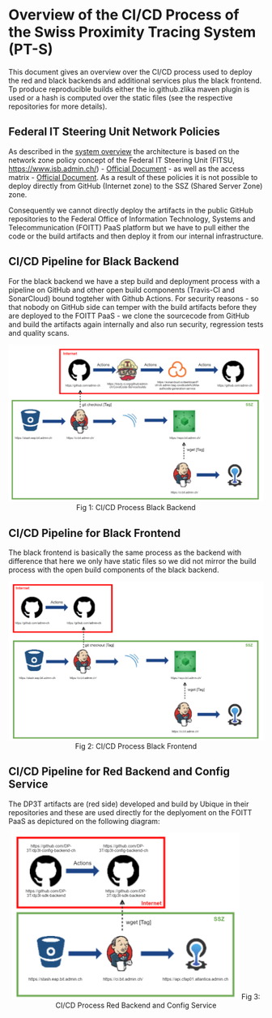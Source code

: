 Overview of the CI/CD Process of the Swiss Proximity Tracing System (PT-S)
==========================================================================
This document gives an overview over the CI/CD process used to deploy the red and black backends and additional services plus the black frontend. Tp produce reproducible builds either the io.github.zlika maven plugin is used or a hash is computed over the static files (see the respective repositories for more details).


Federal IT Steering Unit Network Policies
-----------------------------------------
As described in the [system overview](overview.md) the architecture is based on the network zone policy concept of the Federal IT Steering Unit (FITSU, https://www.isb.admin.ch/) - [Official Document](https://www.isb.admin.ch/dam/isb/de/dokumente/ikt-vorgaben/sicherheit/si003/Si003-Netzwerksicherheit_in_der_Bundesverwaltung_V2-0-d.pdf.download.pdf/Si003-Netzwerksicherheit_in_der_Bundesverwaltung_V2-0-d.pdf) - as well as the access matrix - [Official Document](https://www.isb.admin.ch/isb/de/home/ikt-vorgaben/sicherheit/si002-ikt-grundschutz_in_der_bundesverwaltung.html). As a result of these policies it is not possible to deploy directly from GitHub (Internet zone) to the SSZ (Shared Server Zone) zone.

Consequently we cannot directly deploy the artifacts in the public GitHub repositories to the Federal Office of Information Technology, Systems and Telecommunication (FOITT) PaaS platform but we have to pull either the code or the build artifacts and then deploy it from our internal infrastructure.

CI/CD Pipeline for Black Backend
--------------------------------
For the black backend we have a step build and deployment process with a pipeline on GitHub and other open build components (Travis-CI and SonarCloud) bound togteher with Github Actions. For security reasons - so that nobody on GitHub side can temper with the build artifacts before they are deployed to the FOITT PaaS - we clone the sourcecode from GitHub and build the artifacts again internally and also run security, regression tests and quality scans. 

<p align="center">
<img src="images/cicd_black_backend.png" width="600">
Fig 1: CI/CD Process Black Backend
</p>

CI/CD Pipeline for Black Frontend
---------------------------------
The black frontend is basically the same process as the backend with difference that here we only have static files so we did not mirror the build process with the open build components of the black backend.

<p align="center">
<img src="images/cicd_black_frontend.png" width="600">
Fig 2: CI/CD Process Black Frontend
</p>

CI/CD Pipeline for Red Backend and Config Service
-------------------------------------------------
The DP3T artifacts are (red side) developed and build by Ubique in their repositories and these are used directly for the deplyoment on the FOITT PaaS as depictured on the following diagram: 

<p align="center">
<img src="images/cicd_red_backend_config.png" width="450">
Fig 3: CI/CD Process Red Backend and Config Service
</p>

